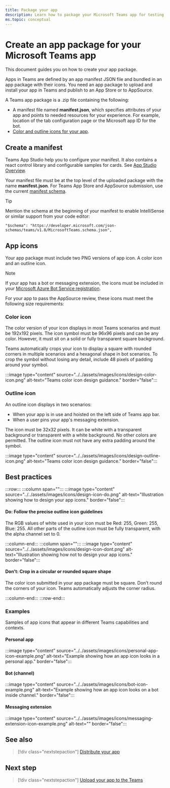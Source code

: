 ```yaml
---
title: Package your app
description: Learn how to package your Microsoft Teams app for testing, uploading, and store publishing.
ms.topic: conceptual
---
```


# Create an app package for your Microsoft Teams app

This document guides you on how to create your app package.

Apps in Teams are defined by an app manifest JSON file and bundled in an app package with their icons. You need an app package to upload and install your app in Teams and publish to an App Store or to AppSource.

A Teams app package is a .zip file containing the following:

* A manifest file named **manifest.json**, which specifies attributes of your app and points to needed resources for your experience. For example, location of the tab configuration page or the Microsoft app ID for the bot.
* [Color and outline icons for your app](#app-icons).

## Create a manifest

Teams App Studio help you to configure your manifest. It also contains a react control library and configurable samples for cards. See [App Studio Overview](~/concepts/build-and-test/app-studio-overview.md).

Your manifest file must be at the top level of the uploaded package with the name **manifest.json**. For Teams App Store and AppSource submission, use the current [manifest schema](~/resources/schema/manifest-schema.md).

> [!TIP]
> Mention the schema at the beginning of your manifest to enable IntelliSense or similar support from your code editor:
>
> `"$schema": "https://developer.microsoft.com/json-schemas/teams/v1.8/MicrosoftTeams.schema.json",`

## App icons

Your app package must include two PNG versions of app icon. A color icon and an outline icon. 

> [!Note]
> If your app has a bot or messaging extension, the icons must be included in your [Microsoft Azure Bot Service registration](https://aka.ms/aadapplist).

For your app to pass the AppSource review, these icons must meet the following size requirements:

### Color icon

The color version of your icon displays in most Teams scenarios and must be 192x192 pixels. The icon symbol must be 96x96 pixels and can be any color. However, it must sit on a solid or fully transparent square background.

Teams automatically crops your icon to display a square with rounded corners in multiple scenarios and a hexagonal shape in bot scenarios. To crop the symbol without losing any detail, include 48 pixels of padding around your symbol.

:::image type="content" source="../../assets/images/icons/design-color-icon.png" alt-text="Teams color icon design guidance." border="false":::

### Outline icon

An outline icon displays in two scenarios:

* When your app is in use and hoisted on the left side of Teams app bar.
* When a user pins your app's messaging extension.

The icon must be 32x32 pixels. It can be white with a transparent background or transparent with a white background. No other colors are permitted. The outline icon must not have any extra padding around the symbol.

:::image type="content" source="../../assets/images/icons/design-outline-icon.png" alt-text="Teams color icon design guidance." border="false":::

## Best practices

:::row:::
   :::column span="":::
:::image type="content" source="../../assets/images/icons/design-icon-do.png" alt-text="Illustration showing how to design your app icons." border="false":::

#### Do: Follow the precise outline icon guidelines

The RGB values of white used in your icon must be Red: 255, Green: 255, Blue: 255. All other parts of the outline icon must be fully transparent, with the alpha channel set to 0.

   :::column-end:::
   :::column span="":::
:::image type="content" source="../../assets/images/icons/design-icon-dont.png" alt-text="Illustration showing how not to design your app icons." border="false":::

#### Don't: Crop in a circular or rounded square shape

The color icon submitted in your app package must be square. Don’t round the corners of your icon. Teams automatically adjusts the corner radius.

   :::column-end:::
:::row-end:::

### Examples

Samples of app icons that appear in different Teams capabilities and contexts.

#### Personal app

:::image type="content" source="../../assets/images/icons/personal-app-icon-example.png" alt-text="Example showing how an app icon looks in a personal app." border="false":::

#### Bot (channel)

:::image type="content" source="../../assets/images/icons/bot-icon-example.png" alt-text="Example showing how an app icon looks on a bot inside channel." border="false":::

#### Messaging extension

:::image type="content" source="../../assets/images/icons/messaging-extension-icon-example.png" alt-text="<alt text>" border="false":::

## See also
> [!div class="nextstepaction"]
> [Distribute your app](../../deploy-and-publish/overview.md)

## Next step

> [!div class="nextstepaction"]
> [Upload your app to the Teams](~/concepts/deploy-and-publish/apps-upload.md)


